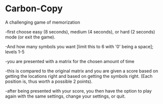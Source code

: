 # Carbon-Copy
A challenging game of memorization

-first choose easy (8 seconds), medium (4 seconds), or hard (2 seconds) mode (or exit the game).

-And how many symbols you want [limit this to 6 with '0' being a space]; levels 1-5

-you are presented with a matrix for the chosen amount of time

-this is compared to the original matrix and you are given a score based on getting the locations right and based on getting the symbols right. (Each position is, thus worth a possible 2 points).

-after being presented with your score, you then have the option to play again with the same settings, change your settings, or quit.
